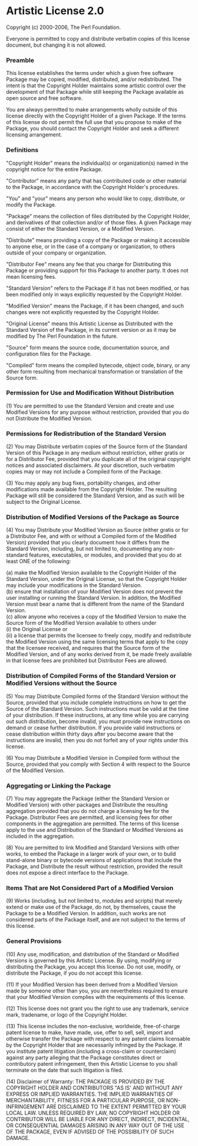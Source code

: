 <h1>Artistic License 2.0</h1>

<p>Copyright (c) 2000-2006, The Perl Foundation.</p>

<p>Everyone is permitted to copy and distribute verbatim copies of this license document, but changing it is not allowed.</p>

<h3 id="preamble">Preamble</h3>

<p>This license establishes the terms under which a given free software Package may be copied, modified, distributed, and/or redistributed. The intent is that the Copyright Holder maintains some artistic control over the development of that Package while still keeping the Package available as open source and free software.</p>

<p>You are always permitted to make arrangements wholly outside of this license directly with the Copyright Holder of a given Package. If the terms of this license do not permit the full use that you propose to make of the Package, you should contact the Copyright Holder and seek a different licensing arrangement.</p>

<h3 id="definitions">Definitions</h3>

<p>"Copyright Holder" means the individual(s) or organization(s) named in the copyright notice for the entire Package.</p>

<p>"Contributor" means any party that has contributed code or other material to the Package, in accordance with the Copyright Holder's procedures.</p>

<p>"You" and "your" means any person who would like to copy, distribute, or modify the Package.</p>

<p>"Package" means the collection of files distributed by the Copyright Holder, and derivatives of that collection and/or of those files. A given Package may consist of either the Standard Version, or a Modified Version.</p>

<p>"Distribute" means providing a copy of the Package or making it accessible to anyone else, or in the case of a company or organization, to others outside of your company or organization.</p>

<p>"Distributor Fee" means any fee that you charge for Distributing this Package or providing support for this Package to another party. It does not mean licensing fees.</p>

<p>"Standard Version" refers to the Package if it has not been modified, or has been modified only in ways explicitly requested by the Copyright Holder.</p>

<p>"Modified Version" means the Package, if it has been changed, and such changes were not explicitly requested by the Copyright Holder.</p>

<p>"Original License" means this Artistic License as Distributed with the Standard Version of the Package, in its current version or as it may be modified by The Perl Foundation in the future.</p>

<p>"Source" form means the source code, documentation source, and configuration files for the Package.</p>

<p>"Compiled" form means the compiled bytecode, object code, binary, or any other form resulting from mechanical transformation or translation of the Source form.</p>

<h3 id="permission_for_use_and_modification_without_distribution">Permission for Use and Modification Without Distribution</h3>

<p>(1) You are permitted to use the Standard Version and create and use Modified Versions for any purpose without restriction, provided that you do not Distribute the Modified Version.</p>

<h3 id="permissions_for_redistribution_of_the_standard_version">Permissions for Redistribution of the Standard Version</h3>

<p>(2) You may Distribute verbatim copies of the Source form of the Standard Version of this Package in any medium without restriction, either gratis or for a Distributor Fee, provided that you duplicate all of the original copyright notices and associated disclaimers. At your discretion, such verbatim copies may or may not include a Compiled form of the Package.</p>

<p>(3) You may apply any bug fixes, portability changes, and other modifications made available from the Copyright Holder. The resulting Package will still be considered the Standard Version, and as such will be subject to the Original License.</p>

<h3 id="distribution_of_modified_versions_of_the_package_as_source">Distribution of Modified Versions of the Package as Source</h3>

<p>(4) You may Distribute your Modified Version as Source (either gratis or for a Distributor Fee, and with or without a Compiled form of the Modified Version) provided that you clearly document how it differs from the Standard Version, including, but not limited to, documenting any non-standard features, executables, or modules, and provided that you do at least ONE of the following:</p>

<p>(a) make the Modified Version available to the Copyright Holder of the Standard Version, under the Original License, so that the Copyright Holder may include your modifications in the Standard Version.<br />
 (b) ensure that installation of your Modified Version does not prevent the user installing or running the Standard Version. In addition, the Modified Version must bear a name that is different from the name of the Standard Version.<br />
 (c) allow anyone who receives a copy of the Modified Version to make the Source form of the Modified Version available to others under<br />
 (i) the Original License or<br />
 (ii) a license that permits the licensee to freely copy, modify and redistribute the Modified Version using the same licensing terms that apply to the copy that the licensee received, and requires that the Source form of the Modified Version, and of any works derived from it, be made freely available in that license fees are prohibited but Distributor Fees are allowed.<br /></p>

<h3 id="distribution_of_compiled_forms">Distribution of Compiled Forms of the Standard Version or Modified Versions without the Source</h3>

<p>(5) You may Distribute Compiled forms of the Standard Version without the Source, provided that you include complete instructions on how to get the Source of the Standard Version. Such instructions must be valid at the time of your distribution. If these instructions, at any time while you are carrying out such distribution, become invalid, you must provide new instructions on demand or cease further distribution. If you provide valid instructions or cease distribution within thirty days after you become aware that the instructions are invalid, then you do not forfeit any of your rights under this license.</p>

<p>(6) You may Distribute a Modified Version in Compiled form without the Source, provided that you comply with Section 4 with respect to the Source of the Modified Version.</p>

<h3 id="aggregating_or_linking_the_package">Aggregating or Linking the Package</h3>

<p>(7) You may aggregate the Package (either the Standard Version or Modified Version) with other packages and Distribute the resulting aggregation provided that you do not charge a licensing fee for the Package. Distributor Fees are permitted, and licensing fees for other components in the aggregation are permitted. The terms of this license apply to the use and Distribution of the Standard or Modified Versions as included in the aggregation.</p>

<p>(8) You are permitted to link Modified and Standard Versions with other works, to embed the Package in a larger work of your own, or to build stand-alone binary or bytecode versions of applications that include the Package, and Distribute the result without restriction, provided the result does not expose a direct interface to the Package.</p>

<h3 id="items_that_are_not_considered_part_of_a_modified_version">Items That are Not Considered Part of a Modified Version</h3>

<p>(9) Works (including, but not limited to, modules and scripts) that merely extend or make use of the Package, do not, by themselves, cause the Package to be a Modified Version. In addition, such works are not considered parts of the Package itself, and are not subject to the terms of this license.</p>

<h3 id="general_provisions">General Provisions</h3>

<p>(10) Any use, modification, and distribution of the Standard or Modified Versions is governed by this Artistic License. By using, modifying or distributing the Package, you accept this license. Do not use, modify, or distribute the Package, if you do not accept this license.</p>

<p>(11) If your Modified Version has been derived from a Modified Version made by someone other than you, you are nevertheless required to ensure that your Modified Version complies with the requirements of this license.</p>

<p>(12) This license does not grant you the right to use any trademark, service mark, tradename, or logo of the Copyright Holder.</p>

<p>(13) This license includes the non-exclusive, worldwide, free-of-charge patent license to make, have made, use, offer to sell, sell, import and otherwise transfer the Package with respect to any patent claims licensable by the Copyright Holder that are necessarily infringed by the Package. If you institute patent litigation (including a cross-claim or counterclaim) against any party alleging that the Package constitutes direct or contributory patent infringement, then this Artistic License to you shall terminate on the date that such litigation is filed.</p>

<p>(14) Disclaimer of Warranty: THE PACKAGE IS PROVIDED BY THE COPYRIGHT HOLDER AND CONTRIBUTORS "AS IS' AND WITHOUT ANY EXPRESS OR IMPLIED WARRANTIES. THE IMPLIED WARRANTIES OF MERCHANTABILITY, FITNESS FOR A PARTICULAR PURPOSE, OR NON-INFRINGEMENT ARE DISCLAIMED TO THE EXTENT PERMITTED BY YOUR LOCAL LAW. UNLESS REQUIRED BY LAW, NO COPYRIGHT HOLDER OR CONTRIBUTOR WILL BE LIABLE FOR ANY DIRECT, INDIRECT, INCIDENTAL, OR CONSEQUENTIAL DAMAGES ARISING IN ANY WAY OUT OF THE USE OF THE PACKAGE, EVEN IF ADVISED OF THE POSSIBILITY OF SUCH DAMAGE.</p>

